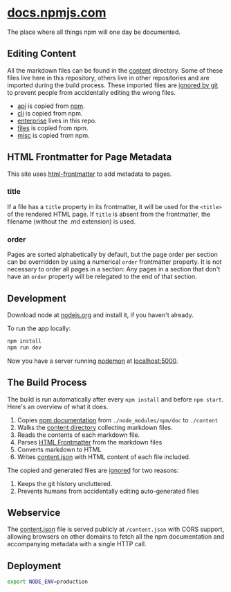 # [docs.npmjs.com](https://docs.npmjs.com)

The place where all things npm will one day be documented.

## Editing Content

All the markdown files can be found in the [content](content) directory. Some of these files live here in this repository, others live in other repositories and are imported during the build process. These imported files are [ignored by git](.gitignore) to prevent people from accidentally editing the wrong files.

- [api](https://github.com/npm/npm/tree/master/doc/api) is copied from [npm](https://github.com/npm/npm/tree/master/doc/api).
- [cli](https://github.com/npm/npm/tree/master/doc/cli) is copied from npm.
- [enterprise](content/enterprise) lives in this repo.
- [files](https://github.com/npm/npm/tree/master/doc/files) is copied from npm.
- [misc](https://github.com/npm/npm/tree/master/doc/misc) is copied from npm.

## HTML Frontmatter for Page Metadata

This site uses [html-frontmatter](https://www.npmjs.org/package/html-frontmatter) to add
metadata to pages.

### title

If a file has a `title` property in its frontmatter, it will be used for
the `<title>` of the rendered HTML page. If `title` is absent from the
frontmatter, the filename (without the .md extension) is used.

### order

Pages are sorted alphabetically by default, but the page order per section
can be overridden by using a numerical `order` frontmatter property. It is
not necessary to order all pages in a section: Any pages in a section that
don't have an `order` property will be relegated to the end of that section.

## Development

Download node at [nodejs.org](http://nodejs.org) and install it, if you haven't already.

To run the app locally:

```sh
npm install
npm run dev
```

Now you have a server running [nodemon](https://www.npmjs.com/package/nodemon) at [localhost:5000](http://localhost:5000).

## The Build Process

The build is run automatically after every `npm install` and before `npm start`. Here's an overview of what it does.

1. Copies [npm documentation](https://github.com/npm/npm/tree/master/doc) from `./node_modules/npm/doc` to `./content`
1. Walks the [content directory](/content) collecting markdown files.
1. Reads the contents of each markdown file.
1. Parses [HTML Frontmatter](#html-frontmatter) from the markdown files
1. Converts markdown to HTML
1. Writes [content.json](/content.json) with HTML content of each file included.

The copied and generated files are [ignored](/.gitignore) for two reasons:

1. Keeps the git history uncluttered.
1. Prevents humans from accidentally editing auto-generated files

## Webservice

The [content.json](/content.json) file is served publicly at `/content.json`
with CORS support, allowing browsers on other domains to fetch all the npm
documentation and accompanying metadata with a single HTTP call.

## Deployment

```sh
export NODE_ENV=production
```
